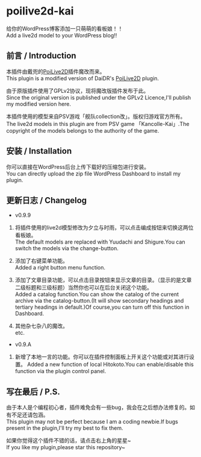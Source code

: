 # poilive2d-kai
给你的WordPress博客添加一只萌萌的看板娘！！  
Add a live2d model to your WordPress blog!!
## 前言 / Introduction
本插件由戴兜的[PoiLive2D](https://daidr.me/archives/code-176.html)插件魔改而来。  
This plugin is a modified version of DaiDR's [PoiLive2D](https://daidr.me/archives/code-176.html) plugin.

由于原版插件使用了GPLv2协议，现将魔改版插件发布于此。  
Since the original version is published under the GPLv2 Licence,I'll publish my modified version here.

本插件使用的模型来自PSV游戏「舰队collection改」。版权归游戏官方所有。  
The live2d models in this plugin are from PSV game 「Kancolle-Kai」.The copyright of the models belongs to the authority of the game.

## 安装 / Installation
你可以直接在WordPress后台上传下载好的压缩包进行安装。  
You can directly upload the zip file WordPress Dashboard to install my plugin.

## 更新日志 / Changelog
* v0.9.9  
1. 将插件使用的live2d模型修改为夕立与时雨，可以点击编成按钮来切换这两位看板娘。  
The default models are replaced with Yuudachi and Shigure.You can switch the models via the change-button.

2. 添加了右键菜单功能。  
Added a right button menu function.

3. 添加了文章目录功能，可以点击目录按钮来显示文章的目录。（显示的是文章二级标题和三级标题）当然你也可以在后台关闭这个功能。  
Added a catalog function.You can show the catalog of the current archive via the catalog-button.(It will show secondary headings and tertiary headings in default.)Of course,you can turn off this function in Dashboard.

4. 其他杂七杂八的魔改。  
etc.

* v0.9.A
1. 新增了本地一言的功能。你可以在插件控制面板上开关这个功能或对其进行设置。
Added a new function of local Hitokoto.You can enable/disable this function via the plugin control panel.

## 写在最后 / P.S.
由于本人是个编程初心者，插件难免会有一些bug，我会在之后想办法修复的。如有不足还请包涵。  
This plugin may not be perfect because I am a coding newbie.If bugs present in the plugin,I'll try my best to fix them.

如果你觉得这个插件不错的话，请点击右上角的星星~  
If you like my plugin,please star this repository~
